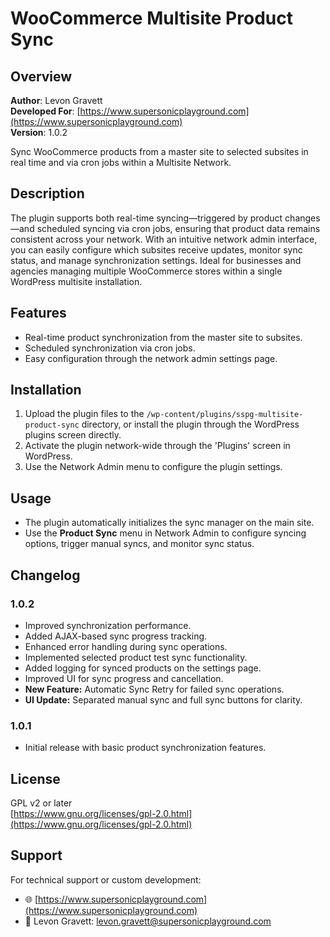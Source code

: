 # WooCommerce Multisite Product Sync

## Overview

**Author**: Levon Gravett  
**Developed For**: [https://www.supersonicplayground.com](https://www.supersonicplayground.com)  
**Version**: 1.0.2

Sync WooCommerce products from a master site to selected subsites in real time and via cron jobs within a Multisite Network.

## Description

The plugin supports both real-time syncing—triggered by product changes—and scheduled syncing via cron jobs, ensuring that product data remains consistent across your network. With an intuitive network admin interface, you can easily configure which subsites receive updates, monitor sync status, and manage synchronization settings. Ideal for businesses and agencies managing multiple WooCommerce stores within a single WordPress multisite installation.

## Features
- Real-time product synchronization from the master site to subsites.
- Scheduled synchronization via cron jobs.
- Easy configuration through the network admin settings page.

## Installation

1. Upload the plugin files to the `/wp-content/plugins/sspg-multisite-product-sync` directory, or install the plugin through the WordPress plugins screen directly.
2. Activate the plugin network-wide through the 'Plugins' screen in WordPress.
3. Use the Network Admin menu to configure the plugin settings.

## Usage

- The plugin automatically initializes the sync manager on the main site.
- Use the **Product Sync** menu in Network Admin to configure syncing options, trigger manual syncs, and monitor sync status.

## Changelog

### 1.0.2
- Improved synchronization performance.
- Added AJAX-based sync progress tracking.
- Enhanced error handling during sync operations.
- Implemented selected product test sync functionality.
- Added logging for synced products on the settings page.
- Improved UI for sync progress and cancellation.
- **New Feature:** Automatic Sync Retry for failed sync operations.
- **UI Update:** Separated manual sync and full sync buttons for clarity.

### 1.0.1
- Initial release with basic product synchronization features.

## License

GPL v2 or later  
[https://www.gnu.org/licenses/gpl-2.0.html](https://www.gnu.org/licenses/gpl-2.0.html)

## Support

For technical support or custom development:  
- 🌐 [https://www.supersonicplayground.com](https://www.supersonicplayground.com)  
- 📧 Levon Gravett: levon.gravett@supersonicplayground.com